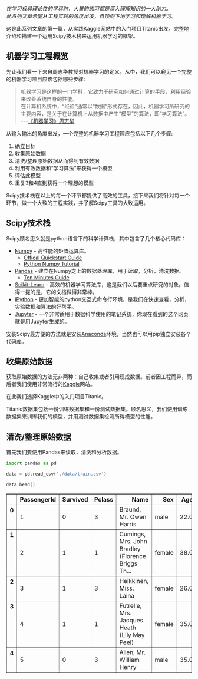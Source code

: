 
*在学习极具理论性的学科时，大量的练习都是深入理解知识的一大助力。*   
*此系列文章希望从工程实践的角度出发，自顶向下地学习和理解机器学习。*

这是此系列文章的第一篇，从实践Kaggle网站中的入门项目Titanic出发，完整地介绍和搭建一个运用Scipy技术栈来运用机器学习的框架。

<!--more-->

## 机器学习工程概览

先让我们看一下来自周志华教授对机器学习的定义，从中，我们可以窥见一个完整的机器学习项目应该包括哪些步骤:

> 机器学习是这样的一门学科，它致力于研究如何通过计算的手段，利用经验来改善系统自身的性能。   
> 在计算机系统中，“经验”通常以“数据”形式存在，因此，机器学习所研究的主要内容，是关于在计算机上从数据中产生“模型”的算法，即“学习算法”。   
> ---[《机器学习》周志华](https://book.douban.com/subject/26708119/)

从输入输出的角度出发，一个完整的机器学习工程理应包括以下几个步骤:

1. 确立目标
2. 收集原始数据
3. 清洗/整理原始数据从而得到有效数据
4. 利用有效数据和“学习算法”来获得一个模型
5. 评估此模型
6. 重复3和4直到获得一个理想的模型

Scipy技术栈在以上的每一个环节都提供了高效的工具，接下来我们将针对每一个环节，做一个大致的工程实践，并了解Scipy工具的大致运用。

## Scipy技术栈

Scipy顾名思义就是python语言下的科学计算栈，其中包含了几个核心代码库：

* [Numpy](http://www.numpy.org/) - 高性能的矩阵运算库。
    * [Offical Quickstart Guide](https://docs.scipy.org/doc/numpy-dev/user/quickstart.html)
    * [Python Numpy Tutorial](http://cs231n.github.io/python-numpy-tutorial/)
* [Pandas](http://pandas.pydata.org/) - 建立在Numpy之上的数据处理库，用于读取，分析，清洗数据。
    * [Ten Minutes Guide](https://pandas.pydata.org/pandas-docs/stable/10min.html#min)
* [Scikit-Learn](http://scikit-learn.org/stable/) - 高效的机器学习算法库，这是我们以后要重点研究的对象。值得一提的是，它的文档做得非常棒。
* [iPython](https://ipython.org/) - 更加智能的python交互式命令行环境，是我们在快速查看，分析，实验数据和算法的好帮手。
* [Jupyter](http://jupyter.org/) - 一个非常适用于数据科学使用的笔记系统，你现在看到的这个网页就是用Jupyter生成的。

安装Scipy最方便的方法就是安装[Anaconda](https://www.anaconda.com/download/)环境，当然也可以用pip独立安装各个代码库。

## 收集原始数据

获取原始数据的方法无非两种：自己收集或者引用现成数据。前者因工程而异，而后者我们使用非常流行的[Kaggle](https://www.kaggle.com)网站。

在此我们选择Kaggle中的入门项目Titanic。

Titanic数据集包括一份训练数据集和一份测试数据集。顾名思义，我们使用训练数据集来训练我们的模型，并用测试数据集检测所得模型的性能。

## 清洗/整理原始数据

首先我们要使用Pandas来读取，清洗和分析数据。


```python
import pandas as pd
```


```python
data = pd.read_csv('./data/train.csv')
```


```python
data.head()
```




<div>
<style>
    .dataframe thead tr:only-child th {
        text-align: right;
    }

    .dataframe thead th {
        text-align: left;
    }

    .dataframe tbody tr th {
        vertical-align: top;
    }
</style>
<table border="1" class="dataframe">
  <thead>
    <tr style="text-align: right;">
      <th></th>
      <th>PassengerId</th>
      <th>Survived</th>
      <th>Pclass</th>
      <th>Name</th>
      <th>Sex</th>
      <th>Age</th>
      <th>SibSp</th>
      <th>Parch</th>
      <th>Ticket</th>
      <th>Fare</th>
      <th>Cabin</th>
      <th>Embarked</th>
    </tr>
  </thead>
  <tbody>
    <tr>
      <th>0</th>
      <td>1</td>
      <td>0</td>
      <td>3</td>
      <td>Braund, Mr. Owen Harris</td>
      <td>male</td>
      <td>22.0</td>
      <td>1</td>
      <td>0</td>
      <td>A/5 21171</td>
      <td>7.2500</td>
      <td>NaN</td>
      <td>S</td>
    </tr>
    <tr>
      <th>1</th>
      <td>2</td>
      <td>1</td>
      <td>1</td>
      <td>Cumings, Mrs. John Bradley (Florence Briggs Th...</td>
      <td>female</td>
      <td>38.0</td>
      <td>1</td>
      <td>0</td>
      <td>PC 17599</td>
      <td>71.2833</td>
      <td>C85</td>
      <td>C</td>
    </tr>
    <tr>
      <th>2</th>
      <td>3</td>
      <td>1</td>
      <td>3</td>
      <td>Heikkinen, Miss. Laina</td>
      <td>female</td>
      <td>26.0</td>
      <td>0</td>
      <td>0</td>
      <td>STON/O2. 3101282</td>
      <td>7.9250</td>
      <td>NaN</td>
      <td>S</td>
    </tr>
    <tr>
      <th>3</th>
      <td>4</td>
      <td>1</td>
      <td>1</td>
      <td>Futrelle, Mrs. Jacques Heath (Lily May Peel)</td>
      <td>female</td>
      <td>35.0</td>
      <td>1</td>
      <td>0</td>
      <td>113803</td>
      <td>53.1000</td>
      <td>C123</td>
      <td>S</td>
    </tr>
    <tr>
      <th>4</th>
      <td>5</td>
      <td>0</td>
      <td>3</td>
      <td>Allen, Mr. William Henry</td>
      <td>male</td>
      <td>35.0</td>
      <td>0</td>
      <td>0</td>
      <td>373450</td>
      <td>8.0500</td>
      <td>NaN</td>
      <td>S</td>
    </tr>
  </tbody>
</table>
</div>


